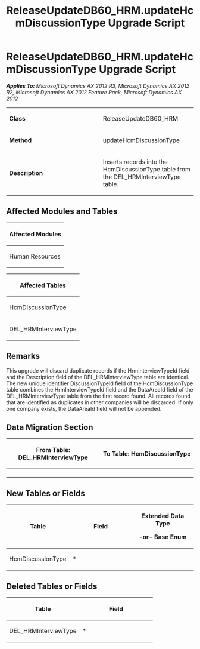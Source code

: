 ﻿---
title: ReleaseUpdateDB60_HRM.updateHcmDiscussionType Upgrade Script
TOCTitle: ReleaseUpdateDB60_HRM.updateHcmDiscussionType Upgrade Script
ms:assetid: 38a8ea9a-0dbe-9d46-d735-62bcde03e547
ms:mtpsurl: https://msdn.microsoft.com/en-us/library/JJ685209(v=AX.60)
ms:contentKeyID: 49707663
ms.date: 05/18/2015
mtps_version: v=AX.60
---

# ReleaseUpdateDB60\_HRM.updateHcmDiscussionType Upgrade Script 


_**Applies To:** Microsoft Dynamics AX 2012 R3, Microsoft Dynamics AX 2012 R2, Microsoft Dynamics AX 2012 Feature Pack, Microsoft Dynamics AX 2012_

<table>
<colgroup>
<col style="width: 50%" />
<col style="width: 50%" />
</colgroup>
<tbody>
<tr class="odd">
<td><p><strong>Class</strong></p></td>
<td><p>ReleaseUpdateDB60_HRM</p></td>
</tr>
<tr class="even">
<td><p><strong>Method</strong></p></td>
<td><p>updateHcmDiscussionType</p></td>
</tr>
<tr class="odd">
<td><p><strong>Description</strong></p></td>
<td><p>Inserts records into the HcmDiscussionType table from the DEL_HRMInterviewType table.</p></td>
</tr>
</tbody>
</table>


## Affected Modules and Tables

<table>
<colgroup>
<col style="width: 100%" />
</colgroup>
<thead>
<tr class="header">
<th><p>Affected Modules</p></th>
</tr>
</thead>
<tbody>
<tr class="odd">
<td><p>Human Resources</p></td>
</tr>
</tbody>
</table>


<table>
<colgroup>
<col style="width: 100%" />
</colgroup>
<thead>
<tr class="header">
<th><p>Affected Tables</p></th>
</tr>
</thead>
<tbody>
<tr class="odd">
<td><p>HcmDiscussionType</p></td>
</tr>
<tr class="even">
<td><p>DEL_HRMInterviewType</p></td>
</tr>
</tbody>
</table>


## Remarks

This upgrade will discard duplicate records if the HrmInterviewTypeId field and the Description field of the DEL\_HRMInterviewType table are identical. The new unique identifier DiscussionTypeId field of the HcmDiscussionType table combines the HrmInterviewTypeId field and the DataAreaId field of the DEL\_HRMInterviewType table from the first record found. All records found that are identified as duplicates in other companies will be discarded. If only one company exists, the DataAreaId field will not be appended.

## Data Migration Section

<table>
<colgroup>
<col style="width: 50%" />
<col style="width: 50%" />
</colgroup>
<thead>
<tr class="header">
<th><p>From Table: DEL_HRMInterviewType</p></th>
<th><p>To Table: HcmDiscussionType</p></th>
</tr>
</thead>
<tbody>
<tr class="odd">
<td><p></p></td>
<td><p></p></td>
</tr>
</tbody>
</table>


## New Tables or Fields

<table>
<colgroup>
<col style="width: 33%" />
<col style="width: 33%" />
<col style="width: 33%" />
</colgroup>
<thead>
<tr class="header">
<th><p>Table</p></th>
<th><p>Field</p></th>
<th><p>Extended Data Type</p>
<p>-or- Base Enum</p></th>
</tr>
</thead>
<tbody>
<tr class="odd">
<td><p>HcmDiscussionType</p></td>
<td><p>*</p></td>
<td><p></p></td>
</tr>
</tbody>
</table>


## Deleted Tables or Fields

<table>
<colgroup>
<col style="width: 50%" />
<col style="width: 50%" />
</colgroup>
<thead>
<tr class="header">
<th><p>Table</p></th>
<th><p>Field</p></th>
</tr>
</thead>
<tbody>
<tr class="odd">
<td><p>DEL_HRMInterviewType</p></td>
<td><p>*</p></td>
</tr>
</tbody>
</table>

  


